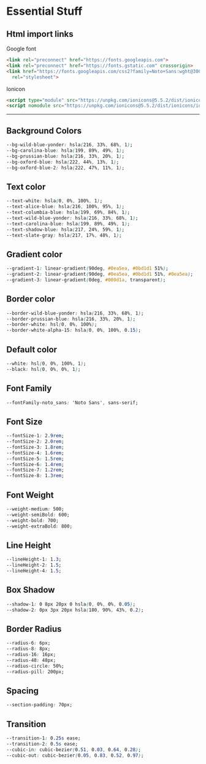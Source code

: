 # Essential Stuff

## Html import links

Google font

``` html
<link rel="preconnect" href="https://fonts.googleapis.com">
<link rel="preconnect" href="https://fonts.gstatic.com" crossorigin>
<link href="https://fonts.googleapis.com/css2?family=Noto+Sans:wght@300;400;500;600;700;800&display=swap"
  rel="stylesheet">
```

Ionicon

``` html
<script type="module" src="https://unpkg.com/ionicons@5.5.2/dist/ionicons/ionicons.esm.js"></script>
<script nomodule src="https://unpkg.com/ionicons@5.5.2/dist/ionicons/ionicons.js"></script>
```

---

## Background Colors

``` css
--bg-wild-blue-yonder: hsla(216, 33%, 68%, 1);
--bg-carolina-blue: hsla(199, 89%, 49%, 1);
--bg-prussian-blue: hsla(216, 33%, 20%, 1);
--bg-oxford-blue: hsla(222, 44%, 13%, 1);
--bg-oxford-blue-2: hsla(222, 47%, 11%, 1);
```

## Text color

``` css
--text-white: hsla(0, 0%, 100%, 1);
--text-alice-blue: hsla(216, 100%, 95%, 1);
--text-columbia-blue: hsla(199, 69%, 84%, 1);
--text-wild-blue-yonder: hsla(216, 33%, 68%, 1);
--text-carolina-blue: hsla(199, 89%, 49%, 1);
--text-shadow-blue: hsla(217, 24%, 59%, 1);
--text-slate-gray: hsla(217, 17%, 48%, 1);
```

## Gradient color

``` css
--gradient-1: linear-gradient(90deg, #0ea5ea, #0bd1d1 51%);
--gradient-2: linear-gradient(90deg, #0ea5ea, #0bd1d1 51%, #0ea5ea);
--gradient-3: linear-gradient(0deg, #000d1a, transparent);
```

## Border color

``` css
--border-wild-blue-yonder: hsla(216, 33%, 68%, 1);
--border-prussian-blue: hsla(216, 33%, 20%, 1);
--border-white: hsl(0, 0%, 100%);
--border-white-alpha-15: hsla(0, 0%, 100%, 0.15);
```

## Default color

``` css
--white: hsl(0, 0%, 100%, 1);
--black: hsl(0, 0%, 0%, 1);
```

## Font Family

``` css
--fontFamily-noto_sans: 'Noto Sans', sans-serif;
```

## Font Size

``` css
--fontSize-1: 2.9rem;
--fontSize-2: 2.0rem;
--fontSize-3: 1.8rem;
--fontSize-4: 1.6rem;
--fontSize-5: 1.5rem;
--fontSize-6: 1.4rem;
--fontSize-7: 1.2rem;
--fontSize-8: 1.3rem;
```

## Font Weight

``` css
--weight-medium: 500;
--weight-semiBold: 600;
--weight-bold: 700;
--weight-extraBold: 800;
```

## Line Height

``` css
--lineHeight-1: 1.3;
--lineHeight-2: 1.5;
--lineHeight-4: 1.5;
```

## Box Shadow

``` css
--shadow-1: 0 8px 20px 0 hsla(0, 0%, 0%, 0.05);
--shadow-2: 0px 3px 20px hsla(180, 90%, 43%, 0.2);
```

## Border Radius

``` css
--radius-6: 6px;
--radius-8: 8px;
--radius-16: 16px;
--radius-48: 48px;
--radius-circle: 50%;
--radius-pill: 200px;
```

## Spacing

``` css
--section-padding: 70px;
```

## Transition

``` css
--transition-1: 0.25s ease;
--transition-2: 0.5s ease;
--cubic-in: cubic-bezier(0.51, 0.03, 0.64, 0.28);
--cubic-out: cubic-bezier(0.05, 0.83, 0.52, 0.97);
```
